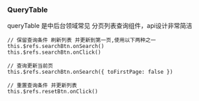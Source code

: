 ### QueryTable

queryTable 是中后台领域常见 分页列表查询组件，api设计非常简洁

```
// 保留查询条件 刷新列表 并更新到第一页,使用以下两种之一
this.$refs.searchBtn.onSearch()
this.$refs.searchBtn.onClick()

// 查询更新当前页
this.$refs.searchBtn.onSearch({ toFirstPage: false })

// 重置查询条件 并更新列表
this.$refs.resetBtn.onClick()
```

